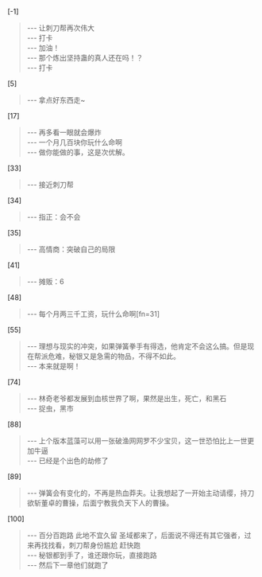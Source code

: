 
[-1] 
>--- 让刺刀帮再次伟大<br>
>--- 打卡<br>
>--- 加油！<br>
>--- 那个炼出坚持蛊的真人还在吗！？<br>
>--- 打卡<br>

[5] 
>--- 拿点好东西走~<br>

[17] 
>--- 再多看一眼就会爆炸<br>
>--- 一个月几百块你玩什么命啊<br>
>--- 做你能做的事，这是次优解。<br>

[33] 
>--- 接近刺刀帮<br>

[34] 
>--- 指正：会不会<br>

[35] 
>--- 高情商：突破自己的局限<br>

[41] 
>--- 摊贩：6<br>

[48] 
>--- 每个月两三千工资，玩什么命啊[fn=31]<br>

[55] 
>--- 理想与现实的冲突，如果弹簧拳手有得选，他肯定不会这么搞。但是现在帮派危难，秘银又是急需的物品，不得不如此。<br>
>--- 本来就是啊！<br>

[74] 
>--- 林奇老爷都发展到血核世界了啊，果然是出生，死亡，和黑石<br>
>--- 捉虫，黑市<br>

[88] 
>--- 上个版本蓝藻可以用一张破渔网网罗不少宝贝，这一世恐怕比上一世更加牛逼<br>
>--- 已经是个出色的劫修了<br>

[89] 
>--- 弹簧会有变化的，不再是热血莽夫。让我想起了一开始主动请缨，持刀欲斩董卓的曹操，后面宁教我负天下人的曹操。<br>

[100] 
>--- 百分百跑路
此地不宜久留
圣域都来了，后面说不得还有其它强者，过来再找找看，刺刀帮身份尴尬 赶快跑<br>
>--- 秘银都到手了，谁还跟你玩，直接跑路<br>
>--- 然后下一章他们就跑了<br>
